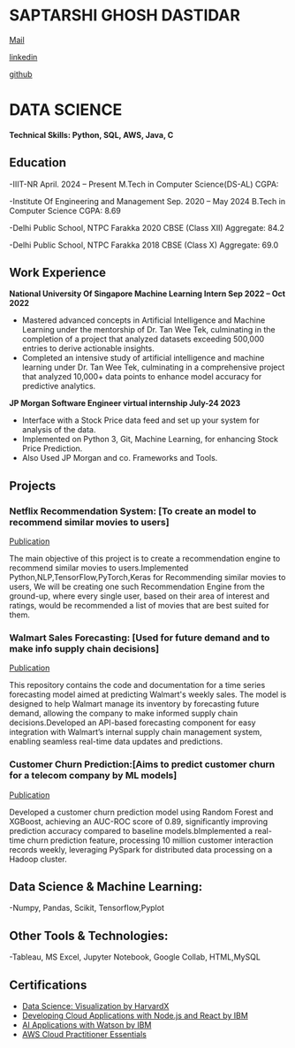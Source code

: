 # SAPTARSHI GHOSH DASTIDAR
[Mail](saptarshighoshdastidar2001@gmail.com)

[linkedin](https://www.linkedin.com/in/saptarshi-ghosh-dastidar-a31139213)

[github](https://github.com/Saptarshighoshdastidar)

# DATA SCIENCE

#### Technical Skills: Python, SQL, AWS, Java, C

## Education
-IIIT-NR April. 2024 – Present
M.Tech in Computer Science(DS-AL) CGPA:

-Institute Of Engineering and Management Sep. 2020 – May 2024
B.Tech in Computer Science CGPA: 8.69

-Delhi Public School, NTPC Farakka 2020
CBSE (Class XII) Aggregate: 84.2

-Delhi Public School, NTPC Farakka 2018
CBSE (Class X) Aggregate: 69.0

## Work Experience
**National University Of Singapore Machine Learning Intern Sep 2022 – Oct 2022**
- Mastered advanced concepts in Artificial Intelligence and Machine Learning under the mentorship of Dr. Tan Wee
Tek, culminating in the completion of a project that analyzed datasets exceeding 500,000 entries to derive actionable
insights.
- Completed an intensive study of artificial intelligence and machine learning under Dr. Tan Wee Tek, culminating in
a comprehensive project that analyzed 10,000+ data points to enhance model accuracy for predictive analytics.

**JP Morgan Software Engineer virtual internship  July-24 2023**
-  Interface with a Stock Price data feed and set up your system for analysis of the data.
- Implemented on Python 3, Git, Machine Learning, for enhancing Stock Price Prediction.
- Also Used JP Morgan and co. Frameworks and Tools.


## Projects
### Netflix Recommendation System: [To create an model to recommend similar movies to users] 
[Publication](https://github.com/Saptarshighoshdastidar/netflix-recommendation)

The main objective of this project is to create a recommendation engine to recommend similar movies to users.Implemented Python,NLP,TensorFlow,PyTorch,Keras for Recommending similar movies to users,
We will be creating one such Recommendation Engine from the ground-up, where every single user, based on their area of interest and ratings, would be recommended a list of movies that are best suited for them.


### Walmart Sales Forecasting: [Used for future demand and to make info supply chain decisions]
[Publication](https://github.com/Saptarshighoshdastidar/Capstone-Walmart)

This repository contains the code and documentation for a time series forecasting model aimed at predicting Walmart's weekly sales. The model is designed to help Walmart manage its inventory by forecasting future demand, allowing the company to make informed supply chain decisions.Developed an API-based forecasting component for easy integration with Walmart’s internal supply chain
management system, enabling seamless real-time data updates and predictions.

### Customer Churn Prediction:[Aims to predict customer churn for a telecom company by ML models]
[Publication](https://github.com/Saptarshighoshdastidar/Capstone-Walmart)

Developed a customer churn prediction model using Random Forest and XGBoost, achieving an AUC-ROC score of 0.89, significantly improving prediction accuracy compared to baseline models.bImplemented a real-time churn prediction feature, processing 10 million customer interaction records weekly, leveraging PySpark for distributed data processing on a Hadoop cluster.

## Data Science & Machine Learning: 
-Numpy, Pandas, Scikit, Tensorflow,Pyplot

## Other Tools & Technologies: 
-Tableau, MS Excel, Jupyter Notebook, Google Collab, HTML,MySQL


## Certifications
- [Data Science: Visualization by HarvardX](https://drive.google.com/file/d/1W-P5R14Hr07FM6qhjlCGZepXJ635a7qd/view?usp=sharing)
- [Developing Cloud Applications with Node.js and React by IBM](https://drive.google.com/file/d/1eab7hjd-iLJ-r80Z5ANTArHbpu5vybWA/view?usp=sharing)
- [AI Applications with Watson by IBM](https://drive.google.com/file/d/1vCJ-0LBLApLcUVVxfbeCULzOuGyNSy_Q/view?usp=sharing)
- [AWS Cloud Practitioner Essentials](https://drive.google.com/file/d/19Gh8SIxi3JBVOPqZulBeuaIA0gA0E-ud/view?usp=sharing)
